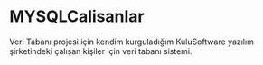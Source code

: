 # MYSQLCalisanlar
Veri Tabanı projesi için kendim kurguladığım KuluSoftware yazılım şirketindeki çalışan kişiler için veri tabanı sistemi.
